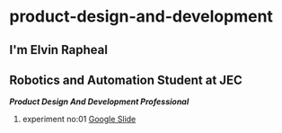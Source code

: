 # product-design-and-development
## I'm Elvin Rapheal
## Robotics and Automation Student at JEC
***Product Design And Development Professional***
1. experiment no:01
[Google Slide](https://docs.google.com/presentation/d/1vYrxpNi9-EegIW8zOtD0HbhwnbLoxyGnii6JzTNGYJI/edit?usp=sharing)
